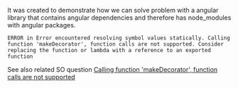 It was created to demonstrate how we can solve problem with a angular library that contains angular dependencies and therefore has node_modules with angular packages.

``ERROR in Error encountered resolving symbol values statically. Calling function 'makeDecorator', function calls are not supported. Consider replacing the function or lambda with a reference to an exported function``

See also related SO question [Calling function 'makeDecorator', function calls are not supported](https://stackoverflow.com/questions/46778302/calling-function-makedecorator-function-calls-are-not-supported)

